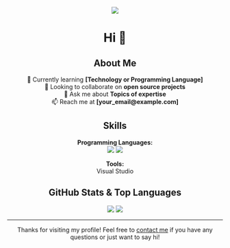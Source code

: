 <!-- Header with cover image -->
<p align="center">
  <img src="https://yourimageurl.com/header.png">
</p>

<h1 align="center">Hi 👋</h1>

<h2 align="center">About Me</h2>

<p align="center">
  🌱 Currently learning <strong>[Technology or Programming Language]</strong><br>
  👯 Looking to collaborate on <strong>open source projects</strong><br>
  💬 Ask me about <strong>Topics of expertise</strong><br>
  📫 Reach me at <strong>[your_email@example.com]</strong>
</p>

<h2 align="center">Skills</h2>

<p align="center">
  <strong>Programming Languages:</strong><br>
  <img src="https://img.shields.io/badge/-C%23-239120?style=flat&logo=c-sharp&logoColor=white">
  <img src="https://img.shields.io/badge/-Python-3776AB?style=flat&logo=python&logoColor=white">
</p>

<p align="center">
  <strong>Tools:</strong><br>
  Visual Studio
</p>

<h2 align="center">GitHub Stats & Top Languages</h2>

<p align="center">
  <img src="https://github-readme-stats.vercel.app/api?username=codeybyte&show_icons=true&hide_border=true&theme=radical">
  <img src="https://github-readme-stats.vercel.app/api/top-langs/?username=codeybyte&layout=compact&hide_border=true&theme=radical">
</p>

---

<p align="center">
  Thanks for visiting my profile! Feel free to <a href="mailto:your_email@example.com">contact me</a> if you have any questions or just want to say hi!
</p>
